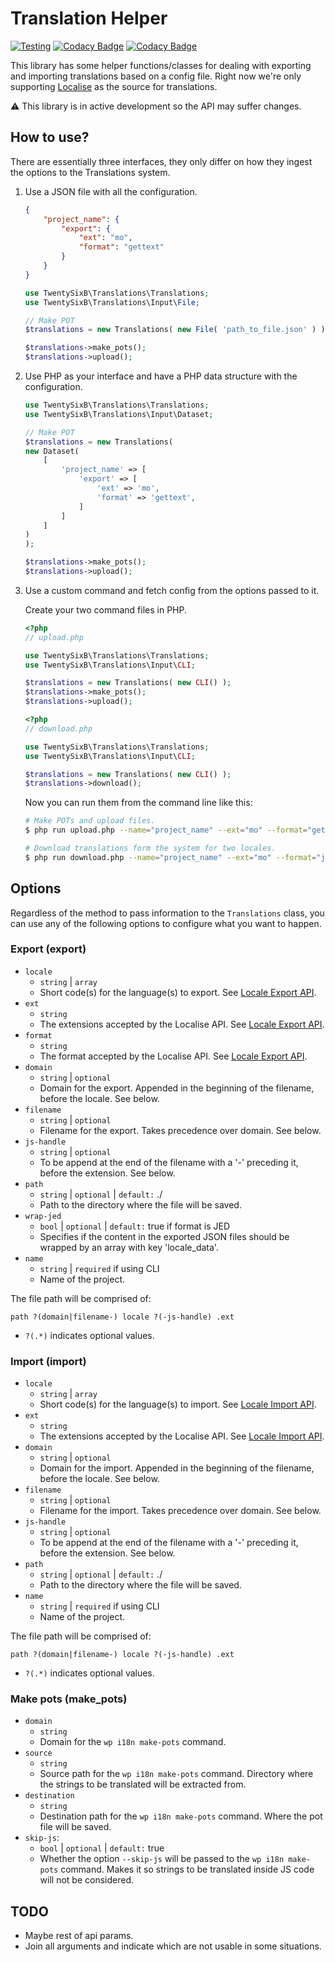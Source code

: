 # Translation Helper

[![Testing](https://github.com/26B/i18n-midoru/actions/workflows/testing.yml/badge.svg)](https://github.com/26B/i18n-midoru/actions/workflows/testing.yml)
[![Codacy Badge](https://app.codacy.com/project/badge/Grade/0461849a3a1b42ed85fb17dac9cb7974)](https://www.codacy.com/gh/26B/i18n-midoru/dashboard?utm_source=github.com&amp;utm_medium=referral&amp;utm_content=26B/i18n-midoru&amp;utm_campaign=Badge_Grade)
[![Codacy Badge](https://app.codacy.com/project/badge/Coverage/0461849a3a1b42ed85fb17dac9cb7974)](https://www.codacy.com/gh/26B/i18n-midoru/dashboard?utm_source=github.com&utm_medium=referral&utm_content=26B/i18n-midoru&utm_campaign=Badge_Coverage)

This library has some helper functions/classes for dealing with exporting and importing translations based on a config file. Right now we're only supporting [Localise](https://localise.biz) as the source for translations.

⚠️ This library is in active development so the API may suffer changes.

## How to use?

There are essentially three interfaces, they only differ on how they ingest the options to the Translations system.

1. Use a JSON file with all the configuration.

    ```json
    {
        "project_name": {
            "export": {
                "ext": "mo",
                "format": "gettext"
            }
        }
    }
    ```

    ```php
    use TwentySixB\Translations\Translations;
    use TwentySixB\Translations\Input\File;

    // Make POT 
    $translations = new Translations( new File( 'path_to_file.json' ) );

    $translations->make_pots();
    $translations->upload();
    ```

2. Use PHP as your interface and have a PHP data structure with the configuration.

    ```php
    use TwentySixB\Translations\Translations;
    use TwentySixB\Translations\Input\Dataset;

    // Make POT 
    $translations = new Translations(
    new Dataset(
        [
            'project_name' => [
                'export' => [
                    'ext' => 'mo',
                    'format' => 'gettext',
                ]
            ]
        ]
    )
    );

    $translations->make_pots();
    $translations->upload();
    ```

3. Use a custom command and fetch config from the options passed to it.

    Create your two command files in PHP.

    ```php
    <?php
    // upload.php

    use TwentySixB\Translations\Translations;
    use TwentySixB\Translations\Input\CLI;

    $translations = new Translations( new CLI() );
    $translations->make_pots();
    $translations->upload();
    ```

    ```php
    <?php
    // download.php

    use TwentySixB\Translations\Translations;
    use TwentySixB\Translations\Input\CLI;

    $translations = new Translations( new CLI() );
    $translations->download();
    ```

    Now you can run them from the command line like this:

    ```bash
    # Make POTs and upload files.
    $ php run upload.php --name="project_name" --ext="mo" --format="gettext"

    # Download translations form the system for two locales.
    $ php run download.php --name="project_name" --ext="mo" --format="jed" --locale="pt_PT" --locale="en"
    ```

## Options

Regardless of the method to pass information to the `Translations` class, you can use any of the following options to configure what you want to happen.

### Export (export)

- `locale`
  - `string` | `array`
  - Short code(s) for the language(s) to export. See [Locale Export API](https://localise.biz/api/docs/export/exportlocale).
- `ext`
  - `string`
  - The extensions accepted by the Localise API. See [Locale Export API](https://localise.biz/api/docs/export/exportlocale).
- `format`
  - `string`
  - The format accepted by the Localise API. See [Locale Export API](https://localise.biz/api/docs/export/exportlocale).
- `domain`
  - `string` | `optional`
  - Domain for the export. Appended in the beginning of the filename, before the locale. See below.
- `filename`
  - `string` | `optional`
  - Filename for the export. Takes precedence over domain. See below.
- `js-handle`
  - `string` | `optional`
  - To be append at the end of the filename with a '-' preceding it, before the extension. See below.
- `path`
  - `string` | `optional` | `default:` ./
  - Path to the directory where the file will be saved.
- `wrap-jed`
  - `bool` | `optional` | `default:` true if format is JED
  - Specifies if the content in the exported JSON files should be wrapped by an array with key 'locale_data'.
- `name`
  - `string` | `required` if using CLI
  - Name of the project.

The file path will be comprised of:

```
path ?(domain|filename-) locale ?(-js-handle) .ext
```

- `?(.*)` indicates optional values.

### Import (import)

- `locale`
  - `string` | `array`
  - Short code(s) for the language(s) to import. See [Locale Import API](https://localise.biz/api/docs/import/import).
- `ext`
  - `string`
  - The extensions accepted by the Localise API. See [Locale Import API](https://localise.biz/api/docs/import/import).
- `domain`
  - `string` | `optional`
  - Domain for the import. Appended in the beginning of the filename, before the locale. See below.
- `filename`
  - `string` | `optional`
  - Filename for the import. Takes precedence over domain. See below.
- `js-handle`
  - `string` | `optional`
  - To be append at the end of the filename with a '-' preceding it, before the extension. See below.
- `path`
  - `string` | `optional` | `default:` ./
  - Path to the directory where the file will be saved.
- `name`
  - `string` | `required` if using CLI
  - Name of the project.

The file path will be comprised of:

```
path ?(domain|filename-) locale ?(-js-handle) .ext
```

- `?(.*)` indicates optional values.

### Make pots (make_pots)

- `domain`
  - `string`
  - Domain for the `wp i18n make-pots` command.
- `source`
  - `string`
  - Source path for the `wp i18n make-pots` command. Directory where the strings to be translated will be extracted from.
- `destination`
  - `string`
  - Destination path for the `wp i18n make-pots` command. Where the pot file will be saved.
- `skip-js`:
  - `bool` | `optional` | `default:` true
  - Whether the option `--skip-js` will be passed to the `wp i18n make-pots` command. Makes it so strings to be translated inside JS code will not be considered.

## TODO

- Maybe rest of api params.
- Join all arguments and indicate which are not usable in some situations.
